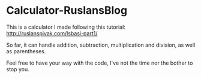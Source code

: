 # Calculator-RuslansBlog
This is a calculator I made following this tutorial: http://ruslanspivak.com/lsbasi-part1/

So far, it can handle addition, subtraction, multiplication and division, as well as parentheses.

Feel free to have your way with the code, I've not the time nor the bother to stop you.

